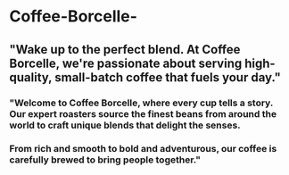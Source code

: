 # Coffee-Borcelle-

## "Wake up to the perfect blend. At Coffee Borcelle, we're passionate about serving high-quality, small-batch coffee that fuels your day."

### "Welcome to Coffee Borcelle, where every cup tells a story. Our expert roasters source the finest beans from around the world to craft unique blends that delight the senses. 
### From rich and smooth to bold and adventurous, our coffee is carefully brewed to bring people together."
